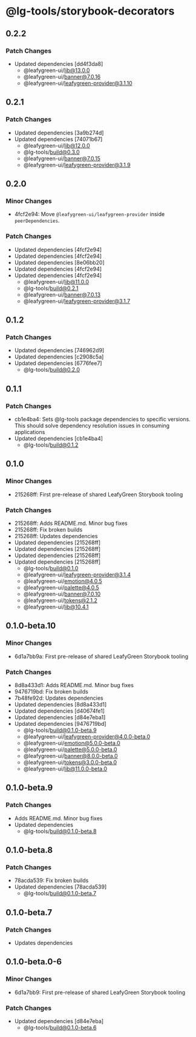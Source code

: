 # @lg-tools/storybook-decorators

## 0.2.2

### Patch Changes

- Updated dependencies [dd4f3da8]
  - @leafygreen-ui/lib@13.0.0
  - @leafygreen-ui/banner@7.0.16
  - @leafygreen-ui/leafygreen-provider@3.1.10

## 0.2.1

### Patch Changes

- Updated dependencies [3a9b274d]
- Updated dependencies [74071b67]
  - @leafygreen-ui/lib@12.0.0
  - @lg-tools/build@0.3.0
  - @leafygreen-ui/banner@7.0.15
  - @leafygreen-ui/leafygreen-provider@3.1.9

## 0.2.0

### Minor Changes

- 4fcf2e94: Move `@leafygreen-ui/leafygreen-provider` inside `peerDependencies`.

### Patch Changes

- Updated dependencies [4fcf2e94]
- Updated dependencies [4fcf2e94]
- Updated dependencies [8e06bb20]
- Updated dependencies [4fcf2e94]
- Updated dependencies [4fcf2e94]
  - @leafygreen-ui/lib@11.0.0
  - @lg-tools/build@0.2.1
  - @leafygreen-ui/banner@7.0.13
  - @leafygreen-ui/leafygreen-provider@3.1.7

## 0.1.2

### Patch Changes

- Updated dependencies [746962d9]
- Updated dependencies [c2908c5a]
- Updated dependencies [6776fee7]
  - @lg-tools/build@0.2.0

## 0.1.1

### Patch Changes

- cb1e4ba4: Sets @lg-tools package dependencies to specific versions.
  This should solve dependency resolution issues in consuming applications
- Updated dependencies [cb1e4ba4]
  - @lg-tools/build@0.1.2

## 0.1.0

### Minor Changes

- 215268ff: First pre-release of shared LeafyGreen Storybook tooling

### Patch Changes

- 215268ff: Adds README.md. Minor bug fixes
- 215268ff: Fix broken builds
- 215268ff: Updates dependencies
- Updated dependencies [215268ff]
- Updated dependencies [215268ff]
- Updated dependencies [215268ff]
- Updated dependencies [215268ff]
  - @lg-tools/build@0.1.0
  - @leafygreen-ui/leafygreen-provider@3.1.4
  - @leafygreen-ui/emotion@4.0.5
  - @leafygreen-ui/palette@4.0.5
  - @leafygreen-ui/banner@7.0.10
  - @leafygreen-ui/tokens@2.1.2
  - @leafygreen-ui/lib@10.4.1

## 0.1.0-beta.10

### Minor Changes

- 6d1a7bb9a: First pre-release of shared LeafyGreen Storybook tooling

### Patch Changes

- 8d8a433d1: Adds README.md. Minor bug fixes
- 9476719bd: Fix broken builds
- 7b48fe92d: Updates dependencies
- Updated dependencies [8d8a433d1]
- Updated dependencies [d40674fe1]
- Updated dependencies [d84e7eba1]
- Updated dependencies [9476719bd]
  - @lg-tools/build@0.1.0-beta.9
  - @leafygreen-ui/leafygreen-provider@4.0.0-beta.0
  - @leafygreen-ui/emotion@5.0.0-beta.0
  - @leafygreen-ui/palette@5.0.0-beta.0
  - @leafygreen-ui/banner@8.0.0-beta.0
  - @leafygreen-ui/tokens@3.0.0-beta.0
  - @leafygreen-ui/lib@11.0.0-beta.0

## 0.1.0-beta.9

### Patch Changes

- Adds README.md. Minor bug fixes
- Updated dependencies
  - @lg-tools/build@0.1.0-beta.8

## 0.1.0-beta.8

### Patch Changes

- 78acda539: Fix broken builds
- Updated dependencies [78acda539]
  - @lg-tools/build@0.1.0-beta.7

## 0.1.0-beta.7

### Patch Changes

- Updates dependencies

## 0.1.0-beta.0-6

### Minor Changes

- 6d1a7bb9: First pre-release of shared LeafyGreen Storybook tooling

### Patch Changes

- Updated dependencies [d84e7eba]
  - @lg-tools/build@0.1.0-beta.6
